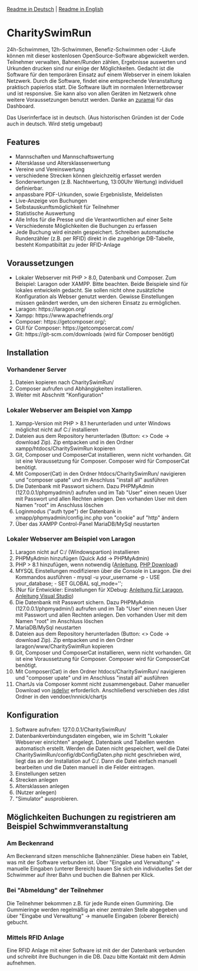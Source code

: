 
<a href="https://github.com/Endition/CharitySwimRun/blob/master/README-DE.md">Readme in Deutsch</a> | <a href="https://github.com/Endition/CharitySwimRun/blob/master/README.md">Readme in English</a>

<h1>CharitySwimRun</h1>
24h-Schwimmen, 12h-Schwimmen, Benefiz-Schwimmen oder -Läufe können mit dieser kostenlosen OpenSource-Software abgewickelt werden. Teilnehmer verwalten, Bahnen/Runden zählen, Ergebnisse auswerten und Urkunden drucken sind nur einige der Möglichkeiten.
Gedacht ist die Software für den temporären Einsatz auf einem Webserver in einem lokalen Netzwerk. Durch die Software, findet eine entsprechende Veranstaltung praktisch papierlos statt.
Die Software läuft im normalen Internetbrowser und ist responsive. Sie kann also von allen Geräten im Netzwerk ohne weitere Voraussetzungen benutzt werden. Danke an <a href="https://github.com/zuramai/mazer">zuramai</a> für das Dashboard.

Das Userinferface ist in deutsch. (Aus historischen Gründen ist der Code auch in deutsch. Wird stetig umgebaut)

<h2>Features</h2>
<ul>
    <li>Mannschaften und Mannschaftswertung</li>
    <li>Altersklasse und Altersklassenwertung</li>
    <li>Vereine und Vereinswertung</li>
    <li>verschiedene Strecken können gleichzeitig erfasset werden</li>
    <li>Sonderwertungen (z.B. Nachtwertung, 13:00Uhr Wertung) individuell definierbar. </li>
    <li>anpassbare PDF-Urkunden, sowie Ergebnisliste, Meldelisten</li>
    <li>Live-Anzeige von Buchungen</li>
    <li>Selbstauskunftsmöglichkeit für Teilnehmer</li>
    <li>Statistische Auswertung</li>
    <li>Alle Infos für die Presse und die Verantwortlichen auf einer Seite</li>
    <li>Verschiedenste Möglichkeiten die Buchungen zu erfassen</li>
    <li>Jede Buchung wird einzeln gespeichert. Schreiben automatische Rundenzähler (z.B. per RFID) direkt in die zugehörige DB-Tabelle, besteht Kompatibiltät zu jeder RFID-Anlage </li>
</ul>

<h2>Voraussetzungen</h2>
<ul>
    <li>Lokaler Webserver mit PHP > 8.0, Datenbank und Composer. Zum Beispiel: Laragon oder XAMPP. Bitte beachten. Beide Beispiele sind für lokales entwickeln gedacht. Sie sollen nicht ohne zusätzliche Konfiguration als Webser genutzt werden. Gewisse Einstellungen müssen geändert werden, um den sicheren Einsatz zu ermöglichen.</li>
    <li>Laragon: https://laragon.org/</li>
    <li>Xampp: https://www.apachefriends.org/</li>
    <li>Composer: https://getcomposer.org/; </li>
    <li>GUI für Composer: https://getcomposercat.com/ </li>
    <li>Git: https://git-scm.com/downloads (wird für Composer benötigt)</li>
</ul>


<h2>Installation</h2>
<h3>Vorhandener Server</h3>
<ol>
    <li>Dateien kopieren nach CharitySwimRun/ </li>
    <li>Composer aufrufen und Abhängigkeiten installieren.</li>
    <li>Weiter mit Abschnitt "Konfiguration"</li>
</ol>

<h3>Lokaler Webserver am Beispiel von Xampp</h3>
<ol>
    <li>Xampp-Version mit PHP > 8.1 herunterladen und unter Windows möglichst nicht auf C:/ installieren</li>
    <li>Dateien aus dem Repository herunterladen (Button: <> Code -> download Zip). Zip entpacken und in den Ordner xampp/htdocs/CharitySwimRun kopieren</li>
    <li>Git, Composer und ComposerCat installieren, wenn nicht vorhanden. Git ist eine Voraussetzung für Composer. Composer wird für ComposerCat benötigt.</li>
    <li>Mit Composer(Cat) in den Ordner htdocs/CharitySwimRun/ navigieren und "composer upate" und im Anschluss "install all" ausführen</li>
    <li>Die Datenbank mit Passwort sichern. Dazu PHPMyAdmin (127.0.0.1/phpmyadmin/) aufrufen und im Tab "User" einen neuen User mit Passwort und allen Rechten anlegen. Den vorhanden User mit dem Namen "root" im Anschluss löschen</li>
    <li>Loginmodus ("auth type") der Datenbank in xmapp/phpmyadmin/config.inc.php von "cookie" auf "http" ändern</li>
    <li>Über das XAMPP Control-Panel MariaDB/MySql neustarten</li>
</ol>

<h3>Lokaler Webserver am Beispiel von Laragon</h3>
<ol>
    <li>Laragon nicht auf C:/ (Windowspartion) installieren</li>
    <li>PHPMyAdmin hinzufügen (Quick Add -> PHPMyAdmin)</li>
    <li>PHP > 8.1 hinzufügen, wenn notwendig (<a href="https://medium.com/@oluwaseye/add-different-php-versions-to-your-laragon-installation-d2526db5c5f1">Anleitung</a>, <a href="https://windows.php.net/downloads/releases/">PHP Download</a>)</li>
    <li>
        MYSQL Einstellungen modifizieren über die Console in Laragon. Die drei Kommandos ausführen
        - mysql -u your_username -p
        - USE your_database;
        - SET GLOBAL sql_mode='';
    </li>
    <li>(Nur für Entwickler: Einstellungen für XDebug: <a href="https://gitbook.deddy.me/laragon-xdebug-debug-php-with-vscode-on-windows/">Anleitung für Laragon</a>, <a href="https://pen-y-fan.github.io/2021/08/03/How-to-Set-up-VS-Code-to-use-PHP-with-Xdebug-3-on-Windows/">Anleitung Visual Studio</a>)
 </li>
     <li>Die Datenbank mit Passwort sichern. Dazu PHPMyAdmin (127.0.0.1/phpmyadmin/) aufrufen und im Tab "User" einen neuen User mit Passwort und allen Rechten anlegen. Den vorhanden User mit dem Namen "root" im Anschluss löschen</li>
    <li>MariaDB/MySql neustarten</li>
    <li>Dateien aus dem Repository herunterladen (Button: <> Code -> download Zip). Zip entpacken und in den Ordner laragon/www/CharitySwimRun kopieren</li>
    <li>Git, Composer und ComposerCat installieren, wenn nicht vorhanden. Git ist eine Voraussetzung für Composer. Composer wird für ComposerCat benötigt.</li>
    <li>Mit Composer(Cat) in den Ordner htdocs/CharitySwimRun/ navigieren und "composer upate" und im Anschluss "install all" ausführen</li>
    <li>ChartJs via Composer kommt nicht zusammengebaut. Daher manueller Download von <a href="https://www.jsdelivr.com/package/npm/chart.js?path=dist">jsdelivr</a> erforderlich. Anschließend verschieben des /dist Ordner in den vendoer/nnnick/chartjs</li>
</ol>



<h2>Konfiguration</h2>
<ol>
    <li>Software aufrufen: 127.0.0.1/CharitySwimRun/</li>
    <li>Datenbankverbindungsdaten eingeben, wie im Schritt "Lokaler Webserver einrichten" angelegt. Datenbank und Tabellen werden automatisch erstellt. Werden die Daten nicht gespeichert, weil die Datei CharitySwimRun/config/dbConfigDaten.php nicht geschrieben wird, liegt das an der Installation auf C:/. Dann die Datei einfach manuell bearbeiten und die Daten manuell in die Felder eintragen.</li>
    <li>Einstellungen setzen</li>
    <li>Strecken anlegen</li>
    <li>Altersklassen anlegen</li>
    <li>(Nutzer anlegen)</li>
    <li>"Simulator" ausprobieren.</li>
</ol>

<h2>Möglichkeiten Buchungen zu registrieren am Beispiel Schwimmveranstaltung</h2>
<h3>Am Beckenrand</h3>
Am Beckenrand sitzen menschliche Bahnenzähler. Diese haben ein Tablet, was mit der Software verbunden ist. Über "Eingabe und Verwaltung" -> manuelle Eingaben (unterer Bereich) bauen Sie sich ein individuelles Set der Schwimmer auf ihrer Bahn und buchen die Bahnen per Klick.

<h3>Bei "Abmeldung" der Teilnehmer</h3>
Die Teilnehmer bekommen z.B. für jede Runde einen Gummiring. Die Gummieringe werden regelmäßig an einer zentralen Stelle abgegeben und über "Eingabe und Verwaltung" -> manuelle Eingaben (oberer Bereich) gebucht.

<h3>Mittels RFID Anlage</h3>
Eine RFID Anlage mit einer Software ist mit der der Datenbank verbunden und schreibt ihre Buchungen in die DB. Dazu bitte Kontakt mit dem Admin aufnehmen.